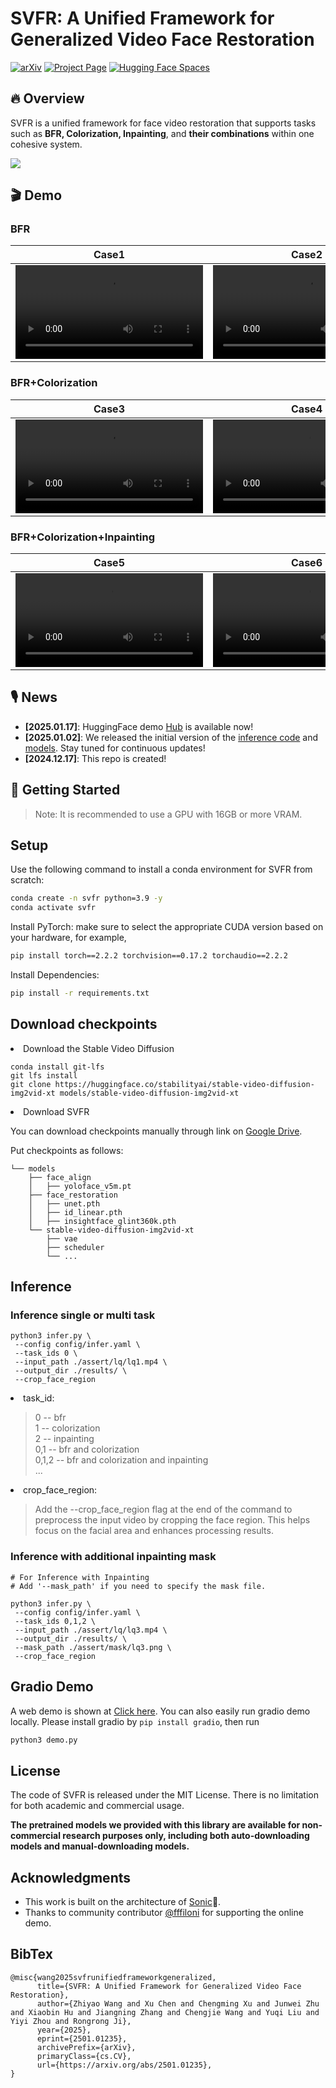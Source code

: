 <!-- # SVFR: A Unified Framework for Generalized Video Face Restoration -->

<div>
<h1>SVFR: A Unified Framework for Generalized Video Face Restoration</h1>
</div>

[![arXiv](https://img.shields.io/badge/arXiv-2307.04725-b31b1b.svg)](https://arxiv.org/pdf/2501.01235)
[![Project Page](https://img.shields.io/badge/Project-Website-green)](https://wangzhiyaoo.github.io/SVFR/)
[![Hugging Face Spaces](https://img.shields.io/badge/%F0%9F%A4%97%20Hugging%20Face-Spaces-blue)](https://huggingface.co/spaces/fffiloni/SVFR-demo)

## 🔥 Overview

SVFR is a unified framework for face video restoration that supports tasks such as **BFR, Colorization, Inpainting**, and **their combinations** within one cohesive system.

<img src="assert/method.png">

## 🎬 Demo

### BFR
<!-- 
<div style="display: flex; gap: 10px;">
  <video controls width="360">
    <source src="https://wangzhiyaoo.github.io/SVFR/static/videos/wild-test/case1_bfr.mp4" type="video/mp4">
    
  </video>
  
  <video controls width="360">
    <source src="https://wangzhiyaoo.github.io/SVFR/static/videos/wild-test/case4_bfr.mp4" type="video/mp4">
    
  </video>
</div> -->


<!-- <div style="display: flex; gap: 10px;">
  <video src="https://github.com/user-attachments/assets/49f985f3-a2db-4b9f-aed0-e9943bae9c17" controls width=45%></video>
  <video src="https://github.com/user-attachments/assets/8fcd1dd9-79d3-4e57-b98e-a80ae2badfb5" controls width="45%"></video>
</div> -->

| Case1                                                                                                                        | Case2                                                                                                                        |
|--------------------------------------------------------------------------------------------------------------------------------|--------------------------------------------------------------------------------------------------------------------------------|
|<video src="https://github.com/user-attachments/assets/49f985f3-a2db-4b9f-aed0-e9943bae9c17" /> | <video src="https://github.com/user-attachments/assets/8fcd1dd9-79d3-4e57-b98e-a80ae2badfb5" /> |


<!-- <video src="https://wangzhiyaoo.github.io/SVFR/bfr"> -->



<!-- https://github.com/user-attachments/assets/49f985f3-a2db-4b9f-aed0-e9943bae9c17
  
https://github.com/user-attachments/assets/8fcd1dd9-79d3-4e57-b98e-a80ae2badfb5 -->





### BFR+Colorization
<!-- <div style="display: flex; gap: 10px;">
  <video controls width="360">
    <source src="https://wangzhiyaoo.github.io/SVFR/static/videos/wild-test/case10_bfr_colorization.mp4" type="video/mp4">
    
  </video>
  
  <video controls width="360">
    <source src="https://wangzhiyaoo.github.io/SVFR/static/videos/wild-test/case12_bfr_colorization.mp4" type="video/mp4">
    
  </video>
</div> -->


<!-- https://github.com/user-attachments/assets/795f4cb1-a7c9-41c5-9486-26e64a96bcf0

https://github.com/user-attachments/assets/6ccf2267-30be-4553-9ecc-f3e7e0ca1d6f -->

| Case3                                                                                                                        | Case4                                                                                                                        |
|--------------------------------------------------------------------------------------------------------------------------------|--------------------------------------------------------------------------------------------------------------------------------|
|<video src="https://github.com/user-attachments/assets/795f4cb1-a7c9-41c5-9486-26e64a96bcf0" /> | <video src="https://github.com/user-attachments/assets/6ccf2267-30be-4553-9ecc-f3e7e0ca1d6f" /> |


### BFR+Colorization+Inpainting
<!-- <div style="display: flex; gap: 10px;">
  <video controls width="360">
    <source src="https://wangzhiyaoo.github.io/SVFR/static/videos/wild-test/case14_bfr+colorization+inpainting.mp4" type="video/mp4">
    
  </video>
  
  <video controls width="360">
    <source src="https://wangzhiyaoo.github.io/SVFR/static/videos/wild-test/case15_bfr+colorization+inpainting.mp4" type="video/mp4">
    
  </video>
</div> -->



<!-- https://github.com/user-attachments/assets/6113819f-142b-4faa-b1c3-a2b669fd0786

https://github.com/user-attachments/assets/efdac23c-0ba5-4dad-ab8c-48904af5dd89
 -->


| Case5                                                                                                                        | Case6                                                                                                                        |
|--------------------------------------------------------------------------------------------------------------------------------|--------------------------------------------------------------------------------------------------------------------------------|
|<video src="https://github.com/user-attachments/assets/6113819f-142b-4faa-b1c3-a2b669fd0786" /> | <video src="https://github.com/user-attachments/assets/efdac23c-0ba5-4dad-ab8c-48904af5dd89" /> |


## 🎙️ News

- **[2025.01.17]**: HuggingFace demo [Hub](https://huggingface.co/spaces/fffiloni/SVFR-demo) is available now! 
- **[2025.01.02]**: We released the initial version of the [inference code](#inference) and [models](#download-checkpoints). Stay tuned for continuous updates!
- **[2024.12.17]**: This repo is created!

## 🚀 Getting Started

> Note: It is recommended to use a GPU with 16GB or more VRAM.

## Setup

Use the following command to install a conda environment for SVFR from scratch:

```bash
conda create -n svfr python=3.9 -y
conda activate svfr
```

Install PyTorch:  make sure to select the appropriate CUDA version based on your hardware, for example,

```bash
pip install torch==2.2.2 torchvision==0.17.2 torchaudio==2.2.2
```

Install Dependencies:

```bash
pip install -r requirements.txt
```

## Download checkpoints

<li>Download the Stable Video Diffusion</li>

```
conda install git-lfs
git lfs install
git clone https://huggingface.co/stabilityai/stable-video-diffusion-img2vid-xt models/stable-video-diffusion-img2vid-xt
```

<li>Download SVFR</li>

You can download checkpoints manually through link on [Google Drive](https://drive.google.com/drive/folders/1nzy9Vk-yA_DwXm1Pm4dyE2o0r7V6_5mn?usp=share_link).

Put checkpoints as follows:

```
└── models
    ├── face_align
    │   ├── yoloface_v5m.pt
    ├── face_restoration
    │   ├── unet.pth
    │   ├── id_linear.pth
    │   ├── insightface_glint360k.pth
    └── stable-video-diffusion-img2vid-xt
        ├── vae
        ├── scheduler
        └── ...
```

## Inference

### Inference single or multi task

```
python3 infer.py \
 --config config/infer.yaml \
 --task_ids 0 \
 --input_path ./assert/lq/lq1.mp4 \
 --output_dir ./results/ \
 --crop_face_region
```

<li>task_id:</li>

> 0 -- bfr  
> 1 -- colorization  
> 2 -- inpainting  
> 0,1 -- bfr and colorization  
> 0,1,2 -- bfr and colorization and inpainting  
> ...

<li>crop_face_region:</li>

> Add the --crop_face_region flag at the end of the command to preprocess the input video by cropping the face region. This helps focus on the facial area and enhances processing results.

### Inference with additional inpainting mask

```
# For Inference with Inpainting
# Add '--mask_path' if you need to specify the mask file.

python3 infer.py \
 --config config/infer.yaml \
 --task_ids 0,1,2 \
 --input_path ./assert/lq/lq3.mp4 \
 --output_dir ./results/ \
 --mask_path ./assert/mask/lq3.png \
 --crop_face_region
```

## Gradio Demo

A web demo is shown at [Click here](https://huggingface.co/spaces/fffiloni/SVFR-demo). You can also easily run gradio demo locally. Please install gradio by `pip install gradio`, then run

```bash
python3 demo.py
```


## License

The code of SVFR is released under the MIT License. There is no limitation for both academic and commercial usage.

**The pretrained models we provided with this library are available for non-commercial research purposes only, including both auto-downloading models and manual-downloading models.**

## Acknowledgments

- This work is built on the architecture of [Sonic](https://github.com/jixiaozhong/Sonic)🌟.
- Thanks to community contributor [@fffiloni](https://huggingface.co/fffiloni) for supporting the online demo.


## BibTex
```
@misc{wang2025svfrunifiedframeworkgeneralized,
      title={SVFR: A Unified Framework for Generalized Video Face Restoration}, 
      author={Zhiyao Wang and Xu Chen and Chengming Xu and Junwei Zhu and Xiaobin Hu and Jiangning Zhang and Chengjie Wang and Yuqi Liu and Yiyi Zhou and Rongrong Ji},
      year={2025},
      eprint={2501.01235},
      archivePrefix={arXiv},
      primaryClass={cs.CV},
      url={https://arxiv.org/abs/2501.01235}, 
}
```
